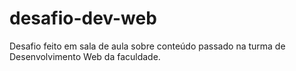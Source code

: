 # desafio-dev-web
Desafio feito em sala de aula sobre conteúdo passado na turma de Desenvolvimento Web da faculdade.
